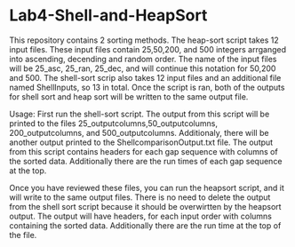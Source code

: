 # Lab4-Shell-and-HeapSort
This repository contains 2 sorting methods. The heap-sort script takes 12 input files. These input files contain 25,50,200, and 500 integers arrganged into ascending, decending and random order. The name of the input files will be 25_asc, 25_ran, 25_dec, and will continue this notation for 50,200 and 500. The shell-sort scrip also takes 12 input files and an additional file named ShellInputs, so 13 in total. Once the script is ran, both of the outputs for shell sort and heap sort will be written to the same output file. 

Usage:
First run the shell-sort script. The output from this script will be printed to the files 25_outputcolumns,50_outputcolumns, 200_outputcolumns, and 500_outputcolumns. Additionaly, there will be another output printed to the ShellcomparisonOutput.txt file. The output from this script contains headers for each gap sequence with columns of the sorted data. Additionally there are the run times of each gap sequence at the top.

Once you have reviewed these files, you can run the heapsort script, and it will write to the same output files. There is no need to delete the output from the shell sort script because it should be overwirtten by the heapsort output. The output will have headers, for each input order with columns containing the sorted data. Additionally there are the run time at the top of the file.  
